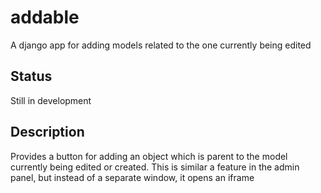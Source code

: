 # addable
A django app for adding models related to the one currently being edited
## Status
Still in development
## Description
Provides a button for adding an object which is parent to the model currently being edited or created.  This is similar a feature in the admin panel, but instead of a separate window, it opens an iframe
